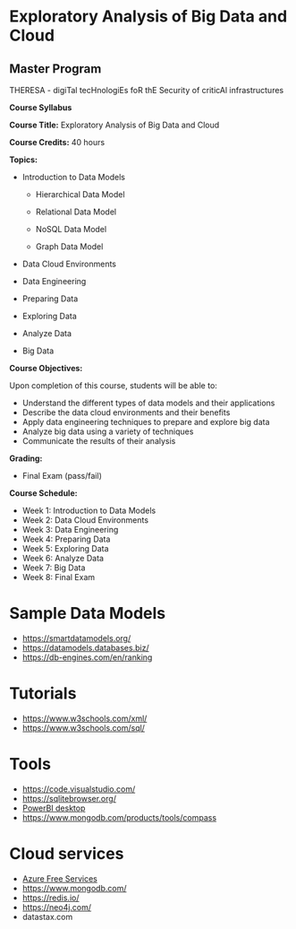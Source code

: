 # Exploratory Analysis of Big Data and Cloud 

## Master Program
THERESA - digiTal tecHnologiEs foR thE Security of criticAl infrastructures

**Course Syllabus**  
  

**Course Title:** Exploratory Analysis of Big Data and Cloud  
  

**Course Credits:** 40 hours  
  

**Topics:**  
  

*   Introduction to Data Models  
    
    *   Hierarchical Data Model  
        
    *   Relational Data Model  
        
    *   NoSQL Data Model  
        
    *   Graph Data Model  
        
*   Data Cloud Environments  
    
*   Data Engineering  
    
*   Preparing Data  
    
*   Exploring Data  
    
*   Analyze Data  
    
*   Big Data  
    

  
**Course Objectives:**  
  
  
  
Upon completion of this course, students will be able to:  
*   Understand the different types of data models and their applications  
*   Describe the data cloud environments and their benefits  
*   Apply data engineering techniques to prepare and explore big data  
*   Analyze big data using a variety of techniques   
*   Communicate the results of their analysis  
    

  
**Grading:**  
*   Final Exam (pass/fail)  
    

  
**Course Schedule:**  
*   Week 1: Introduction to Data Models  
*   Week 2: Data Cloud Environments  
*   Week 3: Data Engineering      
*   Week 4: Preparing Data  
*   Week 5: Exploring Data  
*   Week 6: Analyze Data  
*   Week 7: Big Data  
*   Week 8: Final Exam

 # Sample Data Models 
* https://smartdatamodels.org/
* https://datamodels.databases.biz/
* https://db-engines.com/en/ranking

# Tutorials
* https://www.w3schools.com/xml/
* https://www.w3schools.com/sql/

# Tools
* https://code.visualstudio.com/
* https://sqlitebrowser.org/
* [PowerBI desktop](https://www.microsoft.com/en-us/power-platform/products/power-bi/desktop)
* https://www.mongodb.com/products/tools/compass

# Cloud services 
* [Azure Free Services](https://azure.microsoft.com/en-in/pricing/free-services/)
* https://www.mongodb.com/
* https://redis.io/
* https://neo4j.com/
* datastax.com
